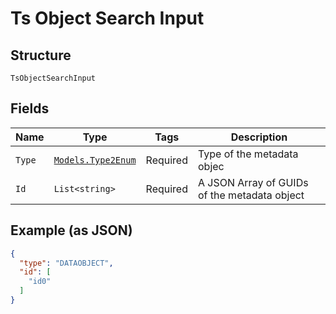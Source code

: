 
# Ts Object Search Input

## Structure

`TsObjectSearchInput`

## Fields

| Name | Type | Tags | Description |
|  --- | --- | --- | --- |
| `Type` | [`Models.Type2Enum`](../../doc/models/type-2-enum.md) | Required | Type of the metadata objec |
| `Id` | `List<string>` | Required | A JSON Array of GUIDs of the metadata object |

## Example (as JSON)

```json
{
  "type": "DATAOBJECT",
  "id": [
    "id0"
  ]
}
```

